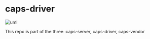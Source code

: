# caps-driver

![uml](<Screenshot 2024-05-15 at 2.58.58 PM.png>)

This repo is part of the three: caps-server, caps-driver, caps-vendor
